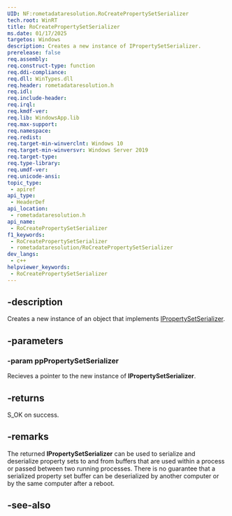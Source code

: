 ```yaml
---
UID: NF:rometadataresolution.RoCreatePropertySetSerializer
tech.root: WinRT
title: RoCreatePropertySetSerializer
ms.date: 01/17/2025
targetos: Windows
description: Creates a new instance of IPropertySetSerializer.
prerelease: false
req.assembly: 
req.construct-type: function
req.ddi-compliance: 
req.dll: WinTypes.dll
req.header: rometadataresolution.h
req.idl: 
req.include-header: 
req.irql: 
req.kmdf-ver: 
req.lib: WindowsApp.lib
req.max-support: 
req.namespace: 
req.redist: 
req.target-min-winverclnt: Windows 10
req.target-min-winversvr: Windows Server 2019
req.target-type: 
req.type-library: 
req.umdf-ver: 
req.unicode-ansi: 
topic_type:
 - apiref
api_type:
 - HeaderDef
api_location:
 - rometadataresolution.h
api_name:
 - RoCreatePropertySetSerializer
f1_keywords:
 - RoCreatePropertySetSerializer
 - rometadataresolution/RoCreatePropertySetSerializer
dev_langs:
 - c++
helpviewer_keywords:
 - RoCreatePropertySetSerializer
---
```


## -description

Creates a new instance of an object that implements [IPropertySetSerializer](/uwp/api/windows.storage.streams.ipropertysetserializer).

## -parameters

### -param ppPropertySetSerializer

Recieves a pointer to the new instance of **IPropertySetSerializer**.

## -returns

S_OK on success.

## -remarks

The returned **IPropertySetSerializer** can be used to serialize and deserialize property
sets to and from buffers that are used within a process or passed between two running processes.
There is no guarantee that a serialized property set buffer can be deserialized
by another computer or by the same computer after a reboot.

## -see-also

